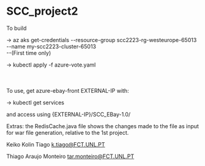 # SCC_project2

To build

-> az aks get-credentials --resource-group scc2223-rg-westeurope-65013 --name my-scc2223-cluster-65013
<br/>
--(First time only)

-> kubectl apply -f azure-vote.yaml
<br/>
<br/>
<br/>
<br/>
To use, get azure-ebay-front EXTERNAL-IP with:

-> kubectl get services

and access using {EXTERNAL-IP}/SCC_EBay-1.0/

Extras: the RedisCache.java file shows the changes made to the file as input for war file generation, relative to the 1st project.

Keiko Kolin Tiago k.tiago@FCT.UNL.PT

Thiago Araujo Monteiro tar.monteiro@FCT.UNL.PT
